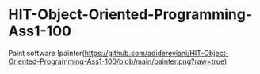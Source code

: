 # HIT-Object-Oriented-Programming-Ass1-100
Paint software
!painter(https://github.com/adidereviani/HIT-Object-Oriented-Programming-Ass1-100/blob/main/painter.png?raw=true)
